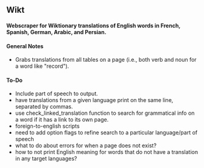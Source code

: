 ## Wikt
#### Webscraper for Wiktionary translations of English words in French, Spanish, German, Arabic, and Persian.  

#### General Notes
- Grabs translations from all tables on a page (i.e., both verb and noun for a word like "record").  
#### To-Do
- Include part of speech to output.  
- have translations from a given language print on the same line, separated by commas.  
- use check_linked_translation function to search for grammatical info on a word if it has a link to its own page.  
- foreign-to-english scripts
- need to add option flags to refine search to a particular language/part of speech
- what to do about errors for when a page does not exist?
- how to not print English meaning for words that do not have a translation in any target languages?
